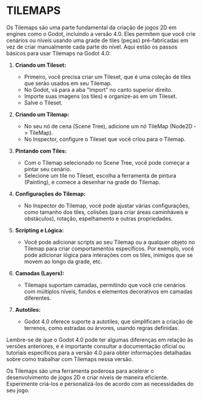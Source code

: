 # TILEMAPS 
Os Tilemaps são uma parte fundamental da criação de jogos 2D em engines como o Godot, incluindo a versão 4.0. Eles permitem que você crie cenários ou níveis usando uma grade de tiles (peças) pré-fabricadas em vez de criar manualmente cada parte do nível. Aqui estão os passos básicos para usar Tilemaps na Godot 4.0:

1. **Criando um Tileset:**
   - Primeiro, você precisa criar um Tileset, que é uma coleção de tiles que serão usados em seu Tilemap.
   - No Godot, vá para a aba "Import" no canto superior direito.
   - Importe suas imagens (os tiles) e organize-as em um Tileset.
   - Salve o Tileset.

2. **Criando um Tilemap:**
   - No seu nó de cena (Scene Tree), adicione um nó TileMap (Node2D -> TileMap).
   - No Inspector, configure o Tileset que você criou para o Tilemap.

3. **Pintando com Tiles:**
   - Com o Tilemap selecionado no Scene Tree, você pode começar a pintar seu cenário.
   - Selecione um tile no Tileset, escolha a ferramenta de pintura (Painting), e comece a desenhar na grade do Tilemap.

4. **Configurações do Tilemap:**
   - No Inspector do Tilemap, você pode ajustar várias configurações, como tamanho dos tiles, colisões (para criar áreas caminháveis e obstáculos), rotação, espelhamento e outras propriedades.

5. **Scripting e Lógica:**
   - Você pode adicionar scripts ao seu Tilemap ou a qualquer objeto no Tilemap para criar comportamentos específicos. Por exemplo, você pode adicionar lógica para interações com os tiles, inimigos que se movem ao longo da grade, etc.

6. **Camadas (Layers):**
   - Tilemaps suportam camadas, permitindo que você crie cenários com múltiplos níveis, fundos e elementos decorativos em camadas diferentes.

7. **Autotiles:** 
   - Godot 4.0 oferece suporte a autotiles, que simplificam a criação de terrenos, como estradas ou árvores, usando regras definidas.

Lembre-se de que o Godot 4.0 pode ter algumas diferenças em relação às versões anteriores, e é importante consultar a documentação oficial ou tutoriais específicos para a versão 4.0 para obter informações detalhadas sobre como trabalhar com Tilemaps nessa versão.

Os Tilemaps são uma ferramenta poderosa para acelerar o desenvolvimento de jogos 2D e criar níveis de maneira eficiente. Experimente criá-los e personalizá-los de acordo com as necessidades do seu jogo.